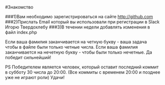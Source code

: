 #Знакомство


###1)Вам необходимо зарегистрироваться на сайте http://github.com
###2)Прислать Email который вы использовали при регистрации в Slack Игорю Твердохлебу
###3)В течении недели добавлять изменения в файл index.php

Если ваша фамилия заканчивается на четную букву - ваша задача чтобы в файле были только четные числа. Если ваша фамилия заканчивается на нечетную букву - чтобы были только нечетные.
Да победит сильнейший!


PS Победителем является человек, который оставит последний коммит в субботу 30 числа до 20:00. (Все коммиты с временем 20:00 и позднее уже не играют роли)
Удачи!
